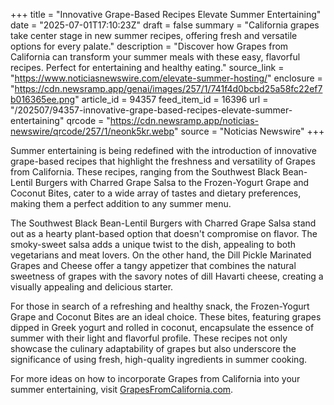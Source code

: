 +++
title = "Innovative Grape-Based Recipes Elevate Summer Entertaining"
date = "2025-07-01T17:10:23Z"
draft = false
summary = "California grapes take center stage in new summer recipes, offering fresh and versatile options for every palate."
description = "Discover how Grapes from California can transform your summer meals with these easy, flavorful recipes. Perfect for entertaining and healthy eating."
source_link = "https://www.noticiasnewswire.com/elevate-summer-hosting/"
enclosure = "https://cdn.newsramp.app/genai/images/257/1/741f4d0bcbd25a58fc22ef7b016365ee.png"
article_id = 94357
feed_item_id = 16396
url = "/202507/94357-innovative-grape-based-recipes-elevate-summer-entertaining"
qrcode = "https://cdn.newsramp.app/noticias-newswire/qrcode/257/1/neonk5kr.webp"
source = "Noticias Newswire"
+++

<p>Summer entertaining is being redefined with the introduction of innovative grape-based recipes that highlight the freshness and versatility of Grapes from California. These recipes, ranging from the Southwest Black Bean-Lentil Burgers with Charred Grape Salsa to the Frozen-Yogurt Grape and Coconut Bites, cater to a wide array of tastes and dietary preferences, making them a perfect addition to any summer menu.</p><p>The Southwest Black Bean-Lentil Burgers with Charred Grape Salsa stand out as a hearty plant-based option that doesn't compromise on flavor. The smoky-sweet salsa adds a unique twist to the dish, appealing to both vegetarians and meat lovers. On the other hand, the Dill Pickle Marinated Grapes and Cheese offer a tangy appetizer that combines the natural sweetness of grapes with the savory notes of dill Havarti cheese, creating a visually appealing and delicious starter.</p><p>For those in search of a refreshing and healthy snack, the Frozen-Yogurt Grape and Coconut Bites are an ideal choice. These bites, featuring grapes dipped in Greek yogurt and rolled in coconut, encapsulate the essence of summer with their light and flavorful profile. These recipes not only showcase the culinary adaptability of grapes but also underscore the significance of using fresh, high-quality ingredients in summer cooking.</p><p>For more ideas on how to incorporate Grapes from California into your summer entertaining, visit <a href='https://GrapesFromCalifornia.com' rel='nofollow' target='_blank'>GrapesFromCalifornia.com</a>.</p>